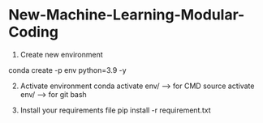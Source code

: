 # New-Machine-Learning-Modular-Coding
1. Create new environment

conda create  -p env python=3.9 -y

2. Activate environment
conda activate env/  --> for CMD
source activate env/  --> for git bash

3. Install your requirements file
pip install -r requirement.txt